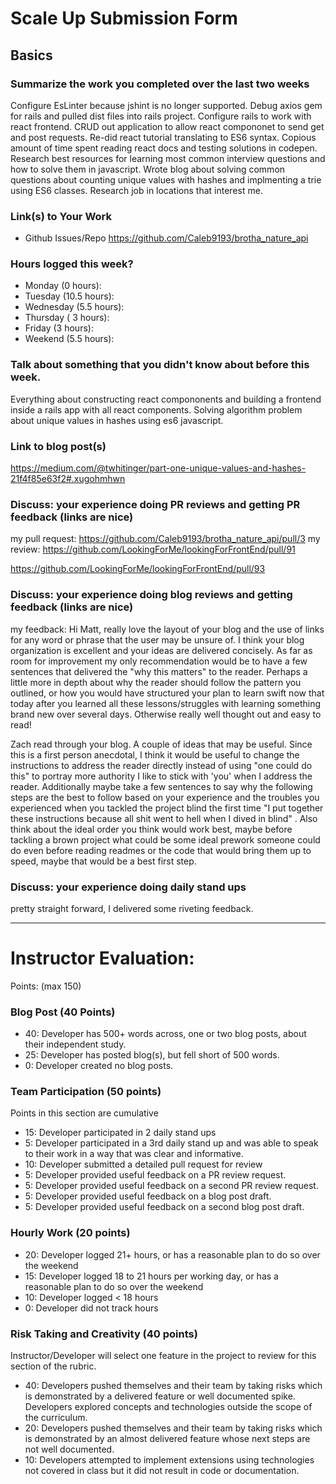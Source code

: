 # Scale Up Submission Form

## Basics

### Summarize the work you completed over the last two weeks
Configure EsLinter because jshint is no longer supported. Debug axios gem for rails and  pulled dist files into rails project. Configure rails to work with react frontend. CRUD out application to allow react compononet to send get and post requests. Re-did react tutorial translating to ES6 syntax. Copious amount of time spent reading react docs and testing solutions in codepen. Research best resources for learning most common interview questions and how to solve them in javascript. Wrote blog about solving common questions about counting unique values with hashes and implmenting a trie using ES6 classes. Research job in locations that interest me.

### Link(s) to Your Work

 - Github Issues/Repo
https://github.com/Caleb9193/brotha_nature_api

### Hours logged this week?

- Monday (0 hours):
- Tuesday (10.5 hours):
- Wednesday (5.5 hours):
- Thursday ( 3 hours):
- Friday (3 hours):
- Weekend (5.5 hours):


### Talk about something that you didn't know about before this week.
Everything about constructing react compononents and building a frontend inside a rails app with all react components. Solving algorithm problem about unique values in hashes using es6 javascript.

### Link to blog post(s)
https://medium.com/@twhitinger/part-one-unique-values-and-hashes-21f4f85e63f2#.xugohmhwn

### Discuss: your experience doing PR reviews and getting PR feedback (links are nice)
my pull request: 
https://github.com/Caleb9193/brotha_nature_api/pull/3
my review:
https://github.com/LookingForMe/lookingForFrontEnd/pull/91

https://github.com/LookingForMe/lookingForFrontEnd/pull/93

### Discuss: your experience doing blog reviews and getting feedback (links are nice)
my feedback: 
Hi Matt, really love the layout of your blog and the use of links for any word or phrase that the user may be unsure of. I think your blog organization is excellent and your ideas are delivered concisely. As far as room for improvement my only recommendation would be to have a few sentences that delivered the "why this matters" to the reader.  Perhaps a little more in depth  about why the reader should follow the pattern you outlined, or how you would have structured your plan to learn swift now that today after you  learned all these lessons/struggles with learning something brand new over several days. Otherwise really well thought out and easy to read!

Zach read through your blog.  A couple of ideas that may be useful. Since this is a first person anecdotal, I think it would be useful to change the  instructions to address the reader directly instead of using "one could do this" to portray more authority I like to stick with 'you' when I address the reader. Additionally maybe take a few sentences to say why the following steps are the best to follow based on your experience and the troubles you experienced when you tackled the project blind the first time "I put together these instructions because all shit went to hell when I dived in blind" .  Also think about the ideal order you think would work best, maybe before tackling a brown project what could be some ideal prework someone could do even before reading readmes or the code that would bring them up to speed, maybe that would be a best first step.

### Discuss: your experience doing daily stand ups
pretty straight forward, I delivered some riveting feedback.

-----

# Instructor Evaluation:

Points: (max 150)

### Blog Post (40 Points)  

* 40: Developer has 500+ words across, one or two blog posts, about their independent study.
* 25: Developer has posted blog(s), but fell short of 500 words.
* 0: Developer created no blog posts.

### Team Participation (50 points)

Points in this section are cumulative

* 15: Developer participated in 2 daily stand ups
* 5: Developer participated in a 3rd daily stand up and was able to speak to their work in a way that was clear and informative.
* 10: Developer submitted a detailed pull request for review
* 5: Developer provided useful feedback on a PR review request.
* 5: Developer provided useful feedback on a second PR review request.
* 5: Developer provided useful feedback on a blog post draft.
* 5: Developer provided useful feedback on a second blog post draft.

### Hourly Work (20 points)

* 20: Developer logged 21+ hours, or has a reasonable plan to do so over the weekend
* 15: Developer logged 18 to 21 hours per working day, or has a reasonable plan to do so over the weekend
* 10: Developer logged < 18 hours
* 0: Developer did not track hours


### Risk Taking and Creativity (40 points)

Instructor/Developer will select one feature in the project to review for this section of the rubric.

* 40: Developers pushed themselves and their team by taking risks which is demonstrated by a delivered feature or well documented spike. Developers explored concepts and technologies outside the scope of the curriculum.
* 20: Developers pushed themselves and their team by taking risks which is demonstrated by an almost delivered feature whose next steps are not well documented.
* 10: Developers attempted to implement extensions using technologies not covered in class but it did not result in code or documentation.
